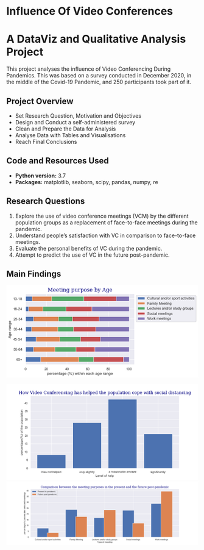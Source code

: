 # Influence Of Video Conferences
# A DataViz and Qualitative Analysis Project
This project analyses the influence of Video Conferencing During Pandemics. This was based on a survey conducted in December 2020, in the middle of the Covid-19 Pandemic, and 250 participants took part of it.

## Project Overview
* Set Research Question, Motivation and Objectives
* Design and Conduct a self-administered survey
* Clean and Prepare the Data for Analysis
* Analyse Data with Tables and Visualisations
* Reach Final Conclusions

## Code and Resources Used
* **Python version:** 3.7
* **Packages:** matplotlib, seaborn, scipy, pandas, numpy, re

## Research Questions
1. Explore the use of video conference meetings (VCM) by the different population groups as a replacement of face-to-face meetings
during the pandemic.
2. Understand people’s satisfaction with VC in comparison to face-to-face meetings.
3. Evaluate the personal benefits of VC during the pandemic.
4. Attempt to predict the use of VC in the future post-pandemic.

## Main Findings

![alt text](https://github.com/CarolinaKra/InfluenceOfVideoConferences/blob/main/MeetingPurposebyAge.png)

![alt text](https://github.com/CarolinaKra/InfluenceOfVideoConferences/blob/main/levelofHelp.png)
![alt text](https://github.com/CarolinaKra/InfluenceOfVideoConferences/blob/main/futandPast.png)
